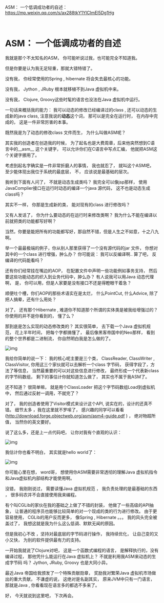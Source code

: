 ASM： 一个低调成功者的自述：https://mp.weixin.qq.com/s/ax288tkY1YIClmEl5Dg1Hg

​    

# ASM： 一个低调成功者的自述

我就是那个不太知名的ASM， 你可能听说过我，也可能完全不知道我。

但是你要是认为我无足轻重，那就大错特错了。

没有我， 你经常使用的Spring , hibernate 将会失去最核心的功能。

没有我， Jython , JRuby 根本就移植不到Java 虚拟机中来。

没有我， Clojure, Groovy这些时髦的语言也没法在Java 虚拟机中运行。

一句话来概括我的能力： 我可以动态的修改已经编译过的class , 还可以动态的生成新的java class,  注意我说的**动态**这个词， 那可以是完全在运行时， 在内存中完成的， 这是一件非常厉害的本事。

既然我是为了动态的修改class 文件而生， 为什么叫做ASM呢？

其实我的创造者在创造我的时候， 为了起名也是大费周章，后来他突然想到C语言中的__asm__ 这个关键字， 可以允许你们在C语言中写点汇编，  他就把ASM这个关键字挪用了。

考虑到起名字确实是一件非常折磨人的事情， 我也就忍了， 就叫这个ASM吧， 至少能体现出我位于系统的最底层， 不， 应该说是最基础的层次。

我听到下面有人问了， 不就是动态生成类吗？ 我完全可以像jsp那样， 使用JavaComplier接口在运行时动态的编译一个java 源代码， 这不也是动态生成class吗？

其实不一样， 你那是生成新的类， 能对现有的class 进行修改吗？

又有人发话了， 你为什么要动态的在运行时来修改类啊？   我为什么不能在编译以前就把类的功能都写好啊？

当然，你要是能把所有的功能都写好，那自然不错，但是人生之不如意，十之八九啊。

举一个最最极端的例子，你从别人那里获得了一个没有源代码的jar 文件， 你想对其中的一个class 进行增强，肿么办？   你可能说： 我可以反编译啊..  算了吧， 反编译的代码能看吗？

还有你们经常挂在嘴边的AOP， 在配置文件中声明一些功能例如事务支持， 然后要这些功能动态的织入到业务代码中，肿么办？    有人说我可以用Java 动态代理啊，  是， 你可以用，但是人家要是没有接口不还是得瞪眼干着急？

顺便吐个槽，你们AOP的那些术语实在是太烂， 什么PointCut, 什么Advice, 除了把人搞晕，还有什么用处？

对了， 还有那个Hibernate , 难道你不知道那个所谓的实体类是被我给增强过的？ 你使用的并不是你看到的， 懂了么？

那到底是怎么实现的动态修改类的？  其实很简单， 去下载一个Java 虚拟机规范， 花上半年时间， 把每个字都搞懂了， 最后像黑客帝国中的Neo那样， 看到的整个世界都是二进制流， 你自然明白我是怎么做的了。

![img](http://mmbiz.qpic.cn/mmbiz_jpg/KyXfCrME6UKgpzwebH1fdQmuOEdbEWRH64R8bxm8FnzfF4wM6Csgqa4bdicpYz4uiajJHjzMXkqpYYxOticVX7gjw/640?wx_fmt=jpeg&tp=webp&wxfrom=5&wx_lazy=1)

我给你简单的说一下： 我的核心呢主要是三个类， ClassReader, ClassWriter , ClassVisitor, 你用这三个家伙就可以去解析一个class 字节码， 获得字段了，方法了等信息， 当然最重要的可以对这些信息进行修改， 最终形成一个代表新class 的字节码数组，  剩下的事估计你就知道怎么做了， 其实也不属于我ASM了。

还不知道？  很简单嘛， 就是用个ClassLoader 把这个字节码数组Load到虚拟机中， 然后通过反射一调用，不就完了？

对了， 我的创造者使用了Visitor模式来设计这个API, 说实在的，设计的还真不错。 细节太多 ，我在这里就不罗嗦了， 感兴趣的同学可以看看   (http://download.forge.objectweb.org/asm/asm4-guide.pdf  ) ， 绝对物超所值， 当然你的英文要好。

说了这么多，还是上一点代码吧， 让你对我有个直观的认识：

![img](http://mmbiz.qpic.cn/mmbiz_png/KyXfCrME6UKgpzwebH1fdQmuOEdbEWRHrY3jFy8qFg0hq6A7xkz5iaIM0wPicdhBh0micsKvbM6Vt6pzNRmMqIPwA/640?wx_fmt=png&tp=webp&wxfrom=5&wx_lazy=1)

我估计你也看不明白， 其实就是hello world了：

![img](http://mmbiz.qpic.cn/mmbiz_png/KyXfCrME6UKgpzwebH1fdQmuOEdbEWRHs5F5wxmOgTqgvhf86FA5R14l9ZwibOegxGVOwVRK16ibgIvdEYhiclB9w/640?wx_fmt=png&tp=webp&wxfrom=5&wx_lazy=1)

你可能心里在想， word哥， 想使用你ASM需要非常透彻的理解Java 虚拟机指令和Java虚拟机内部结构才能使用啊。

没错， 我刚刚说过， 需要读懂Java 虚拟机规范 ，  我负责处理的是最基础的东西 ， 很多码农并不会直接使用我来编程。

有个叫CGLib的家伙在我的基础之上做了不错的封装， 他做了一些高级的API抽象， 让普通的程序员也能够比较简单的对一个现成的类的行为进行修改。  由于更容易使用， CGLib的用户反而更多， 像Spring , Hibernate 。。。  我的风头完全被盖过了，   我想这就是我为什么这么低调、默默无闻的原因。

但是我初心不改 ，坚持对最底层的字节码进行操作， 我持续优化， 让自己变的又小又快， 为别的软件提供最有力的支持。

一开始我就说了Clojure对吧， 这是一个函数式编程的语言， 是解释执行的，没有编译过程， 那他凭什么能运行在Java 虚拟机上？ 不就是利用我ASM来动态的生成字节码 吗？  Jython, JRuby, Groovy 也是大同小异。

最近Java 帝国给我颁发了一个特殊贡献勋章， 奖励我对繁荣Java 虚拟机市场做出的重大贡献， 不谦虚的说， 这绝对是名副其实， 原来JVM中只有一门语言，那就是Java ,   你看看现在语言多的都选不多来了。

好， 今天就说到这里吧， 下次再会。 